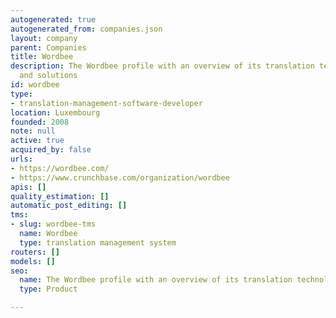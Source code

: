 ```yaml
---
autogenerated: true
autogenerated_from: companies.json
layout: company
parent: Companies
title: Wordbee
description: The Wordbee profile with an overview of its translation technologies
  and solutions
id: wordbee
type:
- translation-management-software-developer
location: Luxembourg
founded: 2008
note: null
active: true
acquired_by: false
urls:
- https://wordbee.com/
- https://www.crunchbase.com/organization/wordbee
apis: []
quality_estimation: []
automatic_post_editing: []
tms:
- slug: wordbee-tms
  name: Wordbee
  type: translation management system
routers: []
models: []
seo:
  name: The Wordbee profile with an overview of its translation technologies and solutions
  type: Product

---
```


